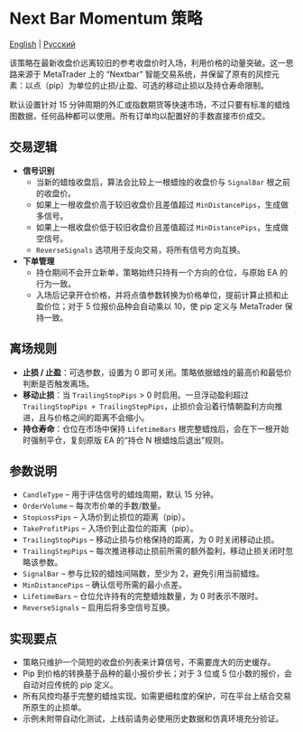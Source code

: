 # Next Bar Momentum 策略
[English](README.md) | [Русский](README_ru.md)

该策略在最新收盘价远离较旧的参考收盘价时入场，利用价格的动量突破。这一思路来源于 MetaTrader 上的 “Nextbar” 智能交易系统，并保留了原有的风控元素：以点（pip）为单位的止损/止盈、可选的移动止损以及持仓寿命限制。

默认设置针对 15 分钟周期的外汇或指数期货等快速市场，不过只要有标准的蜡烛图数据，任何品种都可以使用。所有订单均以配置好的手数直接市价成交。

## 交易逻辑

- **信号识别**
  - 当新的蜡烛收盘后，算法会比较上一根蜡烛的收盘价与 `SignalBar` 根之前的收盘价。
  - 如果上一根收盘价高于较旧收盘价且差值超过 `MinDistancePips`，生成做多信号。
  - 如果上一根收盘价低于较旧收盘价且差值超过 `MinDistancePips`，生成做空信号。
  - `ReverseSignals` 选项用于反向交易，将所有信号方向互换。
- **下单管理**
  - 持仓期间不会开立新单，策略始终只持有一个方向的仓位，与原始 EA 的行为一致。
  - 入场后记录开仓价格，并将点值参数转换为价格单位，提前计算止损和止盈价位；对于 5 位报价品种会自动乘以 10，使 pip 定义与 MetaTrader 保持一致。

## 离场规则

- **止损 / 止盈**：可选参数，设置为 0 即可关闭。策略依据蜡烛的最高价和最低价判断是否触发离场。
- **移动止损**：当 `TrailingStopPips` > 0 时启用。一旦浮动盈利超过 `TrailingStopPips + TrailingStepPips`，止损价会沿着行情朝盈利方向推进，且与价格之间的距离不会缩小。
- **持仓寿命**：仓位在市场中保持 `LifetimeBars` 根完整蜡烛后，会在下一根开始时强制平仓，复刻原版 EA 的“持仓 N 根蜡烛后退出”规则。

## 参数说明

- `CandleType` – 用于评估信号的蜡烛周期，默认 15 分钟。
- `OrderVolume` – 每次市价单的手数/数量。
- `StopLossPips` – 入场价到止损位的距离（pip）。
- `TakeProfitPips` – 入场价到止盈位的距离（pip）。
- `TrailingStopPips` – 移动止损与价格保持的距离，为 0 时关闭移动止损。
- `TrailingStepPips` – 每次推进移动止损前所需的额外盈利，移动止损关闭时忽略该参数。
- `SignalBar` – 参与比较的蜡烛间隔数，至少为 2，避免引用当前蜡烛。
- `MinDistancePips` – 确认信号所需的最小点差。
- `LifetimeBars` – 仓位允许持有的完整蜡烛数量，为 0 时表示不限时。
- `ReverseSignals` – 启用后将多空信号互换。

## 实现要点

- 策略只维护一个简短的收盘价列表来计算信号，不需要庞大的历史缓存。
- Pip 到价格的转换基于品种的最小报价步长；对于 3 位或 5 位小数的报价，会自动对应传统的 pip 定义。
- 所有风控均基于完整的蜡烛实现。如需更细粒度的保护，可在平台上结合交易所原生的止损单。
- 示例未附带自动化测试，上线前请务必使用历史数据和仿真环境充分验证。
